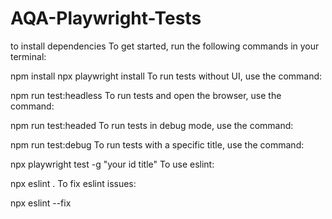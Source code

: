 # AQA-Playwright-Tests

to install dependencies
To get started, run the following commands in your terminal:

npm install
npx playwright install
To run tests without UI, use the command:

npm run test:headless
To run tests and open the browser, use the command:

npm run test:headed
To run tests in debug mode, use the command:

npm run test:debug
To run tests with a specific title, use the command:

npx playwright test -g "your id title"
To use eslint:

npx eslint .
To fix eslint issues:

npx eslint --fix
